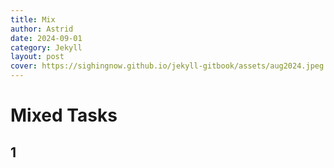 ```yaml
---
title: Mix
author: Astrid
date: 2024-09-01
category: Jekyll
layout: post
cover: https://sighingnow.github.io/jekyll-gitbook/assets/aug2024.jpeg
---
```



# Mixed Tasks

## 1 